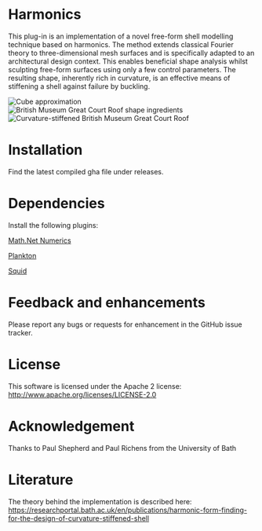 Harmonics
=============
This plug-in is an implementation of a novel free-form shell modelling technique based on harmonics. The method extends classical Fourier theory to three-dimensional mesh surfaces and is specifically adapted to an architectural design context. This enables beneficial shape analysis whilst sculpting free-form surfaces using only a few control parameters. The resulting shape, inherently rich in curvature, is an effective means of stiffening a shell against failure by buckling.

![Cube approximation](Images/Cube_approximation.jpg)
![British Museum Great Court Roof shape ingredients](Images/British_Museum_Shape_Ingredients.png)
![Curvature-stiffened British Museum Great Court Roof](Images/British_Museum_Curvature_Stiffened.jpg)


Installation
============
Find the latest compiled gha file under releases.


Dependencies
============
Install the following plugins:

[Math.Net Numerics](https://numerics.mathdotnet.com/)

[Plankton](https://github.com/meshmash/Plankton/releases)

[Squid](http://www.food4rhino.com/app/squid)


Feedback and enhancements
=========================
Please report any bugs or requests for enhancement in the GitHub issue tracker.


License
=======
This software is licensed under the Apache 2 license: http://www.apache.org/licenses/LICENSE-2.0


Acknowledgement
===============
Thanks to Paul Shepherd and Paul Richens from the University of Bath


Literature
===============
The theory behind the implementation is described here:
https://researchportal.bath.ac.uk/en/publications/harmonic-form-finding-for-the-design-of-curvature-stiffened-shell